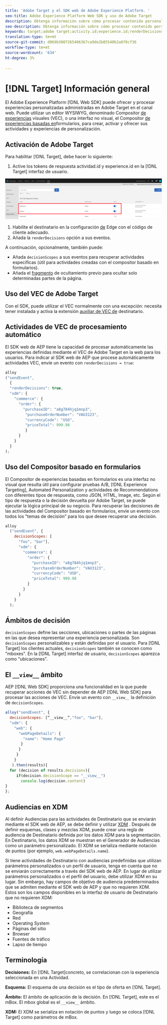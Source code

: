 ```yaml
---
title: 'Adobe Target y el SDK web de Adobe Experience Platform. '
seo-title: Adobe Experience Platform Web SDK y uso de Adobe Target
description: Obtenga información sobre cómo procesar contenido personalizado con el SDK web Experience Platform mediante Adobe Target
seo-description: Obtenga información sobre cómo procesar contenido personalizado con el SDK web Experience Platform mediante Adobe Target
keywords: target;adobe target;activity.id;experience.id;renderDecisions;decisionScopes;prehiding snippet;vec;Form-Based Experience Composer;xdm;audiences;decisions;scope;schema;
translation-type: tm+mt
source-git-commit: d069b3007265406367ca9de2b85540b2a070cf36
workflow-type: tm+mt
source-wordcount: '634'
ht-degree: 3%

---
```



# [!DNL Target] Información general

El Adobe Experience Platform [!DNL Web SDK] puede ofrecer y procesar experiencias personalizadas administradas en Adobe Target en el canal web. Puede utilizar un editor WYSIWYG, denominado Compositor [de experiencias](https://docs.adobe.com/content/help/en/target/using/experiences/vec/visual-experience-composer.html) visuales (VEC), o una interfaz no visual, el Compositor [de experiencias basadas en](https://docs.adobe.com/content/help/en/target/using/experiences/form-experience-composer.html)formularios, para crear, activar y ofrecer sus actividades y experiencias de personalización.

## Activación de Adobe Target

Para habilitar [!DNL Target], debe hacer lo siguiente:

1. Active los tokens de respuesta actividad.id y experience.id en la [!DNL Target] interfaz de usuario.

![destinatario_reponse_token](./assets/target_response_token.png)

1. Habilite el destinatario en la configuración [de](../../fundamentals/edge-configuration.md) Edge con el código de cliente adecuado.
1. Añada la `renderDecisions` opción a sus eventos.

A continuación, opcionalmente, también puede:

* Añada `decisionScopes` a sus eventos para recuperar actividades específicas (útil para actividades creadas con el compositor basado en formularios).
* Añada el [fragmento](../manage-flicker.md) de ocultamiento previo para ocultar solo determinadas partes de la página.

## Uso del VEC de Adobe Target

Con el SDK, puede utilizar el VEC normalmente con una excepción: necesita tener instalada y activa la extensión [auxiliar de VEC de](https://docs.adobe.com/content/help/en/target/using/experiences/vec/troubleshoot-composer/vec-helper-browser-extension.html) destinatario.

## Actividades de VEC de procesamiento automático

El SDK web de AEP tiene la capacidad de procesar automáticamente las experiencias definidas mediante el VEC de Adobe Target en la web para los usuarios. Para indicar al SDK web de AEP que procese automáticamente actividades VEC, envíe un evento con `renderDecisions = true`:

```javascript
alloy
("sendEvent", 
  { 
  "renderDecisions": true, 
  "xdm": {
    "commerce": { 
      "order": {
        "purchaseID": "a8g784hjq1mnp3", 
         "purchaseOrderNumber": "VAU3123", 
         "currencyCode": "USD", 
         "priceTotal": 999.98 
         } 
      } 
    }
  }
);
```

## Uso del Compositor basado en formularios

El Compositor de experiencias basadas en formularios es una interfaz no visual que resulta útil para configurar pruebas A/B, [!DNL Experience Targeting], Automated Personalization y actividades de Recommendations con diferentes tipos de respuesta, como JSON, HTML, Image, etc. Según el tipo de respuesta o la decisión devuelta por Adobe Target, se puede ejecutar la lógica principal de su negocio. Para recuperar las decisiones de las actividades del Compositor basado en formularios, envíe un evento con todos los &quot;temas de decisión&quot; para los que desee recuperar una decisión.

```javascript
alloy
  ("sendEvent", { 
    decisionScopes: [
      "foo", "bar"], 
      "xdm": {
        "commerce": { 
          "order": { 
            "purchaseID": "a8g784hjq1mnp3", 
            "purchaseOrderNumber": "VAU3123", 
            "currencyCode": "USD", 
            "priceTotal": 999.98 
          } 
        } 
      } 
    }
  );
```

## Ámbitos de decisión

`decisionScopes` define las secciones, ubicaciones o partes de las páginas en las que desea representar una experiencia personalizada. Son `decisionScopes` personalizables y están definidas por el usuario. Para [!DNL Target] los clientes actuales, `decisionScopes` también se conocen como &quot;mboxes&quot;. En la [!DNL Target] interfaz de usuario, `decisionScopes` aparezca como &quot;ubicaciones&quot;.

## El `__view__` ámbito

AEP [!DNL Web SDK] proporciona una funcionalidad en la que puede recuperar acciones de VEC sin depender de AEP [!DNL Web SDK] para procesar las acciones de VEC. Envíe un evento con `__view__` la definición de `decisionScopes`.

```javascript
alloy("sendEvent", {
  decisionScopes: [“__view__”,"foo", "bar"], 
  "xdm": { 
    "web": { 
      "webPageDetails": { 
        "name": "Home Page"
       }
      } 
     }
    }
   ).then(results){
  for (decision of results.decisions){
     if(decision.decisionScope == "__view__")
       console.log(decision.content)
}
};
```

## Audiencias en XDM

Al definir Audiencias para las actividades de Destinatario que se enviarán mediante el SDK web de AEP, se debe definir y utilizar [XDM](https://docs.adobe.com/content/help/es-ES/experience-platform/xdm/home.html) . Después de definir esquemas, clases y mezclas XDM, puede crear una regla de audiencia de Destinatario definida por los datos XDM para la segmentación. En Destinatario, los datos XDM se muestran en el Generador de Audiencias como un parámetro personalizado. El XDM se serializa mediante notación de puntos (por ejemplo, `web.webPageDetails.name`).

Si tiene actividades de Destinatario con audiencias predefinidas que utilizan parámetros personalizados o un perfil de usuario, tenga en cuenta que no se enviarán correctamente a través del SDK web de AEP. En lugar de utilizar parámetros personalizados o el perfil del usuario, debe utilizar XDM en su lugar. Sin embargo, hay campos de objetivo de audiencia predeterminados que se admiten mediante el SDK web de AEP y que no requieren XDM. Estos son los campos disponibles en la interfaz de usuario de Destinatario que no requieren XDM:

* Biblioteca de segmentos
* Geografía 
* Red
* Operating System
* Páginas del sitio
* Browser
* Fuentes de tráfico
* Lapso de tiempo

## Terminología

__Decisiones:__ En [!DNL Target]concreto, se correlacionan con la experiencia seleccionada en una Actividad.

__Esquema:__ El esquema de una decisión es el tipo de oferta en [!DNL Target].

__Ámbito:__ El ámbito de aplicación de la decisión. En [!DNL Target], este es el mBox. El mbox global es el `__view__` ámbito.

__XDM:__ El XDM se serializa en notación de puntos y luego se coloca [!DNL Target] como parámetros de mBox.
